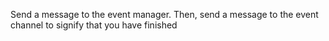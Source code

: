 Send a message to the event manager.
Then, send a message to the event channel to signify that you have finished